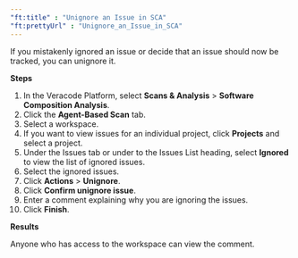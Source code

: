 ```yaml
---
"ft:title" : "Unignore an Issue in SCA"
"ft:prettyUrl" : "Unignore_an_Issue_in_SCA"
---
```


If you mistakenly ignored an issue or decide that an issue should now be tracked, you can unignore it.

<p font-size="13pt"><b>Steps</b></p>

1.  In the Veracode Platform, select **Scans & Analysis** > **Software Composition Analysis**.
2.  Click the **Agent-Based Scan** tab.
3.  Select a workspace.
4.  If you want to view issues for an individual project, click **Projects** and select a project.
5.  Under the Issues tab or under to the Issues List heading, select **Ignored** to view the list of ignored issues.
6.  Select the ignored issues.
7.  Click **Actions** \> **Unignore**.
8.  Click **Confirm unignore issue**.
9.  Enter a comment explaining why you are ignoring the issues.
10. Click **Finish**.

<p font-size="13pt"><b>Results</b></p>

Anyone who has access to the workspace can view the comment.
